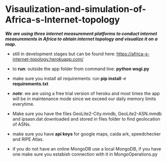 # Visaulization-and-simulation-of-Africa-s-Internet-topology

**_We are using three internet measurement platforms to conduct internet measurements in Africa to obtain internet topology and visualize it on a map._**



* still in development stages but can be found here: https://africa-s-internet-topology.herokuapp.com/

* to **run**: outside the app folder from command line: **python wsgi.py**

* make sure you install all requirements: run **pip install -r requirements.txt**

* **_note_**: we are using a free trial version of heroku and most times the app will be in maintenance mode since we exceed our daily memory limits everytime.

* Make sure you have the files GeoLite2-City.mmdb, GeoLite2-ASN.mmdb and ipsasn.dat downloaded and stored in files folder to find geolocation of ASNs.
  
* make sure you have **api keys** for google maps, caida ark, speedchecker and RIPE Atlas.

* if you do not have an online MongoDB use a local MongoDB, if you have one make sure you estabish connection with it in MongoOperations.py
